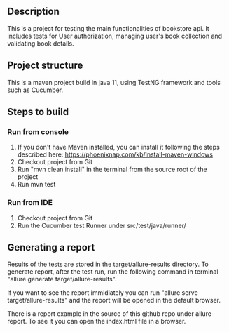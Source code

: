 ## Description

This is a project for testing the main functionalities of bookstore api. It includes tests for User authorization, managing user's book collection and validating book details.

## Project structure

This is a maven project build in java 11, using TestNG framework and tools such as Cucumber.

## Steps to build

### Run from console
1) If you don't have Maven installed, you can install it following the steps described here: https://phoenixnap.com/kb/install-maven-windows
2) Checkout project from Git
3) Run "mvn clean install" in the terminal from the source root of the project
4) Run mvn test

### Run from IDE
1) Checkout project from Git
2) Run the Cucumber test Runner under src/test/java/runner/

## Generating a report

Results of the tests are stored in the target/allure-results directory. To generate report, after the test run, run the following command in terminal "allure generate target/allure-results".

If you want to see the report immidiately you can run "allure serve target/allure-results" and the report will be opened in the default browser.

There is a report example in the source of this github repo under allure-report. To see it you can open the index.html file in a browser.

